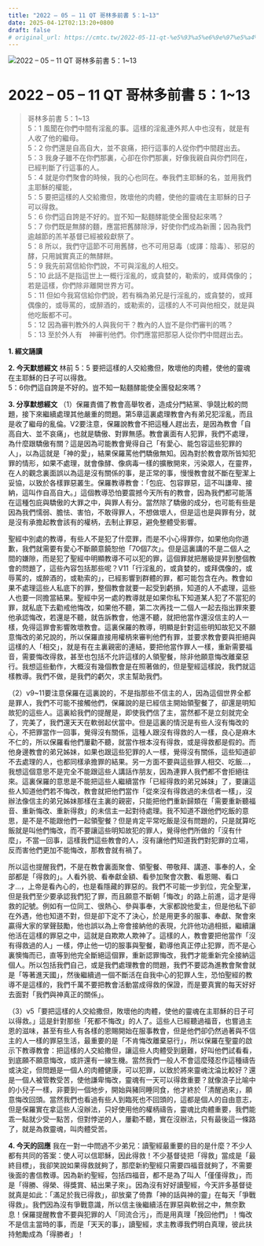 ```yaml
---
title: "2022 – 05 – 11 QT 哥林多前書 5：1~13"
date: 2025-04-12T02:13:20+0800
draft: false
# original_url: https://cmtc.tw/2022-05-11-qt-%e5%93%a5%e6%9e%97%e5%a4%9a%e5%89%8d%e6%9b%b8-5%ef%bc%9a113
---
```


![2022 – 05 – 11 QT 哥林多前書 5：1\~13](/images/qt.jpg   "2022 – 05 – 11 QT 哥林多前書 5：1\~13")

# 2022 – 05 – 11 QT 哥林多前書 5：1\~13

> 哥林多前書 5：1\~13  
> 5：1 風聞在你們中間有淫亂的事。這樣的淫亂連外邦人中也沒有，就是有人收了他的繼母。  
> 5：2 你們還是自高自大，並不哀痛，把行這事的人從你們中間趕出去。  
> 5：3 我身子雖不在你們那裏，心卻在你們那裏，好像我親自與你們同在，已經判斷了行這事的人。  
> 5：4 就是你們聚會的時候，我的心也同在。奉我們主耶穌的名，並用我們主耶穌的權能，  
> 5：5 要把這樣的人交給撒但，敗壞他的肉體，使他的靈魂在主耶穌的日子可以得救。  
> 5：6 你們這自誇是不好的。豈不知一點麵酵能使全團發起來嗎？  
> 5：7 你們既是無酵的麵，應當把舊酵除淨，好使你們成為新團；因為我們逾越節的羔羊基督已經被殺獻祭了。  
> 5：8 所以，我們守這節不可用舊酵，也不可用惡毒（或譯：陰毒）、邪惡的酵，只用誠實真正的無酵餅。  
> 5：9 我先前寫信給你們說，不可與淫亂的人相交。  
> 5：10 此話不是指這世上一概行淫亂的，或貪婪的，勒索的，或拜偶像的；若是這樣，你們除非離開世界方可。  
> 5：11 但如今我寫信給你們說，若有稱為弟兄是行淫亂的，或貪婪的，或拜偶像的，或辱罵的，或醉酒的，或勒索的，這樣的人不可與他相交，就是與他吃飯都不可。  
> 5：12 因為審判教外的人與我何干？教內的人豈不是你們審判的嗎？  
> 5：13 至於外人有　神審判他們。你們應當把那惡人從你們中間趕出去。

**1. 經文誦讀**

**2.  今天默想經文**
林前 5：5 要把這樣的人交給撒但，敗壞他的肉體，使他的靈魂在主耶穌的日子可以得救。  
5：6你們這自誇是不好的。豈不知一點麵酵能使全團發起來嗎？

**3. 分享默想經文**
（1）保羅責備了教會高舉牧者，造成分門結黨、爭競比較的問題，接下來繼續處理其他嚴重的問題。第5章這裏處理教會內有弟兄犯淫亂，而且是收了繼母的亂倫。V2要注意，保羅說教會不把這種人趕出去，是因為教會「自高自大、並不哀痛」，也就是驕傲、對罪無感。教會裏面有人犯罪，我們不處理，為什麼跟驕傲有關？這是因為可能教會覺得自己「有愛心、能包容這些犯罪的人」，以為這就是「神的愛」，結果保羅罵他們驕傲無知。因為對於教會眾所皆知犯罪的情形，如果不處理，就會像酵、像病毒一樣的擴散開來，污染眾人，在靈界，在人的觀念裏面誤以為這是沒有關係的事，是正常的事，慢慢教會就不斷在聖潔上妥協，以致於各樣罪惡叢生。保羅教導教會：「包庇、包容罪惡，這不叫謙卑、接納，這叫作自高自大。」這個教導恐怕要震撼今天所有的教會，因為我們都可能落在這種包庇與驕傲的大罪之中，與罪人有分。當然除了驕傲的成分，也可能有些是因為我們懦弱、膽怯、害怕，不敢得罪人，不想做壞人，但是這也是與罪有分，就是沒有承擔起教會該有的權柄，去制止罪惡，避免整體受影響。

聖經中別處的教導，有些人不是犯了什麼罪，而是不小心得罪你，如果他向你道歉，我們就需要有愛心不斷願意饒恕他「70個7次」。但是這裏講的不是二個人之間的嫌隙，而是犯了聖經中明顯教導不可以犯的罪，這個罪就把層級提昇到整個教會的問題了，這些內容包括那些呢？V11「行淫亂的，或貪婪的，或拜偶像的，或辱罵的，或醉酒的，或勒索的」，已經影響到群體的罪，都可能包含在內。教會如果不處理這些人私底下的罪，整個教會就要一起受到虧損，知道的人不處理，這些人也要一同擔當結果。聖經中另一處的教導就是如果你私下知道某人犯了不當犯的罪，就私底下去勸戒他悔改，如果他不聽，第二次再找一二個人一起去指出罪來要他承認悔改，若還是不聽，就告訴教會，他還不聽，就把他當作還沒信主的人一樣，免得這罪會影響敗壞教會。這裏保羅的教導，明顯是針對這些明知故犯又不願意悔改的弟兄說的，所以保羅直接用權柄來審判他們有罪，並要求教會要與拒絕與這樣的人「相交」，就是有在主裏親密的連結，要把他當作罪人一樣，重新需要福音，需要悔改得救，甚至也包括不允許這樣的人領聖餐，除非他願意悔改離棄惡行。我想這些動作，大概沒有幾個教會是在照著做的，但是聖經這樣說，我們就這樣教導。我們不做，是我們的虧欠，求主幫助我們。

（2）v9\~11要注意保羅在這裏說的，不是指那些不信主的人，因為這個世界全都是罪人，我們不可能不接觸他們，保羅說的是已經信主開始領聖餐了，卻還是明知故犯的這些人。這裏給我們的提醒是，即使我們信了主，當然都不是立刻就完全了，完美了，我們還天天在軟弱起伏當中。但是這裏的情況是有些人沒有悔改的心，不把罪當作一回事，覺得沒有關係，這種人跟沒有得救的人一樣，良心是麻木不仁的，所以保羅看他們屢勸不聽，就當作根本沒有得救，或是得救都是假的。而他身邊教會的弟兄姊妹，如果也跟這些犯罪的人一樣，覺得沒有關係，這些知道卻不去處理的人，也都同樣承擔罪的結果。另一方面不要與這些罪人相交、吃飯…，我想這個意思不是完全不能跟這些人講話作朋友，因為連罪人我們都不會拒絕往來。這裏保羅的意思是不能把這些人繼續當作「已經得救的弟兄姊妹」了，要讓這些人知道他們若不悔改，教會就把他們當作「從來沒有得救過的未信者一樣」，沒辦法像信主的弟兄姊妹那樣在主裏的親密，只能把他們重新歸類在「需要重新聽福音、重新悔改、重新得救」的未信主一起對待處理。我不知道不跟他們吃飯的意思，是不是不能跟他們一起領聖餐？但是肯定平常吃飯是沒有問題的，只是就算吃飯就是叫他們悔改，而不要讓這些明知故犯的罪人，覺得他們所做的「沒有什麼」，不當一回事，這樣我們這些教會的人，沒有讓他們知道我們對犯罪的立場，反而害他們更加不能悔改，那教會就有禍了。

所以這也提醒我們，不是在教會裏面聚會、領聖餐、帶敬拜、講道、事奉的人，全部都是「得救的」。人看外貌、看奉獻金額、看參加聚會次數、看恩賜、看口才…，上帝是看內心的，也是看隱藏的罪惡的。我們不可能一步到位，完全聖潔，但是我們至少要承認我們犯了罪，而且願意不斷朝「悔改」的路上前進，這才是得救的記號。例如有一位同工、很熱心、參與事奉，大家都說他愛主，但是他私下卻在外遇，他也知道不對，但是卻下定不了決心，於是用更多的服事、奉獻、聚會來贏得大家的掌聲鼓勵，他也誤以為上帝會接納他的表現，允許他功過相抵，繼續讓他活在這樣的罪惡之中，這就是自欺欺人欺神了。這樣的人，教會要把他當作「沒有得救過的人」一樣，停止他一切的服事與聖餐，勸導他真正停止犯罪，而不是心裏懊悔而已，直等到他完全斷絕這個罪，重新認罪悔改，我們才能重新完全接納這個人。所以包括我們自己，或是我們處理教會的問題，我們不要認為進教會聚會就是「等著進天國」，然後繼續過一個不斷活在自我中心的犯罪人生，恐怕聖經的教導不是這樣的，我們千萬不要把教會活動當成得救的保證，而是要真實的每天好好去面對「我們與神真正的關係」。

（3）v5「要把這樣的人交給撒但，敗壞他的肉體，使他的靈魂在主耶穌的日子可以得救。」這是針對那些「死都不悔改」的人了。這些人已經聽過福音，也嘗過主恩的滋味，甚至有些人有各樣的恩賜開始在服事教會，但是他們卻仍然過著與不信主的人一樣的罪惡生活，最重要的是「不肯悔改離棄惡行」，所以保羅在聖靈的啟示下教導教會：把這樣的人交給撒但，讓這些人肉體受到磨難，好叫他們試看看，到底願不願意悔改，或許還有一線生機。當然我們一般人不會這麼殘忍作這種禱告或決定，但問題是一個人的肉體健康，可以犯罪，以致於將來靈魂沈淪比較好？還是一個人被管教受苦，使他謙卑悔改，靈魂有一天可以得救重要？就像浪子比喻中的小兒子一樣，非要到一個地步，開始與豬同睡同食，他才終於「清醒過來」，願意悔改回頭。當然我們也看過有些人到臨死也不回頭的，這都是個人的自由意志，但是保羅實在拿這些人沒辦法，只好使用他的權柄禱告，靈魂比肉體重要，我們能乖一點就少受一點苦，但對悖逆的人，屢勸不聽，實在沒辦法，只有最後這一條路了，就是為救靈魂，叫肉體受苦。

**4. 今天的回應**
我在一對一中問過不少弟兄：讀聖經最重要的目的是什麼？不少人都有共同的答案：使人可以信耶穌，因此得救！不少基督徒把「得救」當成是「最終目標」，我卻笑說如果得救就夠了，那麼新約聖經只需要四福音就夠了，不需要後面的書信教導。因為新約聖經，包括四福音，都不是為了叫人「僅僅得救」，而是「得勝、得榮、得獎賞、結出果子來」。因為沒有好好讀聖經，今天許多基督徒就真是如此：「滿足於我已得救」，卻放棄了倚靠「神的話與神的靈」在每天「爭戰得救」。我們因為沒有爭戰意識，所以信主後繼續活在罪惡與軟弱之中，無奈歎息！保羅提醒教會不要與犯罪的人「同流合污」，而是用真理「挽回他們」！悔改不是信主當時的事，而是「天天的事」，讀聖經，求主教導我們明白真理，彼此扶持勉勵成為「得勝者」！
